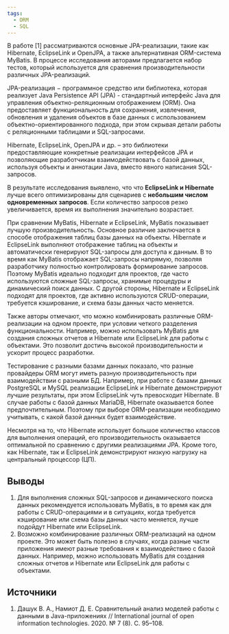 ```yaml
---
tags:
  - ORM
  - SQL
---
```

В работе [1] рассматриваются основные JPA-реализации, такие как Hibernate, EclipseLink и OpenJPA, а также альтернативная ORM-система MyBatis. В процессе исследования авторами предлагается набор тестов, который используется для сравнения производительности различных JPA-реализаций.

JPA-реализация − программное средство или библиотека, которая реализует Java Persistence API (JPA) - стандартный интерфейс Java для управления объектно-реляционным отображением (ORM). Она предоставляет функциональность для сохранения, извлечения, обновления и удаления объектов в базе данных с использованием объектно-ориентированного подхода, при этом скрывая детали работы с реляционными таблицами и SQL-запросами.

Hibernate, EclipseLink, OpenJPA и др. – это библиотеки предоставляющие конкретные реализации интерфейсов JPA и позволяющие разработчикам взаимодействовать с базой данных, используя объекты и аннотации Java, вместо явного написания SQL-запросов.

В результате исследования выявлено, что что **EclipseLink и Hibernate** лучше всего оптимизированы для сценариев с **небольшим числом одновременных запросов**. Если количество запросов резко увеличивается, время их выполнения значительно возрастает.

При сравнении MyBatis, Hibernate и EclipseLink, MyBatis показывает лучшую производительность. Основное различие заключается в способе отображения таблиц базы данных на объекты. Hibernate и EclipseLink выполняют отображение таблиц на объекты и автоматически генерируют SQL-запросы для доступа к данным. В то время как MyBatis отображает SQL-запросы напрямую, позволяя разработчику полностью контролировать формирование запросов. Поэтому MyBatis идеально подходит для проектов, где часто используются сложные SQL-запросы, хранимые процедуры и динамический поиск данных. С другой стороны, Hibernate и EclipseLink подходят для проектов, где активно используются CRUD-операции, требуется кэширование, и схема базы данных часто меняется.

Также авторы отмечают, что можно комбинировать различные ORM-реализации на одном проекте, при условии четкого разделения функциональности. Например, можно использовать MyBatis для создания сложных отчетов и Hibernate или EclipseLink для работы с объектами. Это позволит достичь высокой производительности и ускорит процесс разработки.

Тестирование с разными базами данных показало, что разные провайдеры ORM могут иметь разную производительность при взаимодействии с разными БД. Например, при работе с базами данных PostgreSQL и MySQL реализации EclipseLink и Hibernate демонстрируют лучшие результаты, при этом EclipseLink чуть превосходит Hibernate. В случае работы с базой данных MariaDB, Hibernate оказывается более предпочтительным. Поэтому при выборе ORM-реализации необходимо учитывать, с какой базой данных будет взаимодействие.

Несмотря на то, что Hibernate использует большое количество классов для выполнения операций, его производительность оказывается оптимальной по сравнению с другими реализациями JPA. Кроме того, как Hibernate, так и EclipseLink демонстрируют низкую нагрузку на центральный процессор (ЦП).

## Выводы

1. Для выполнения сложных SQL-запросов и динамического поиска данных рекомендуется использовать MyBatis, в то время как для работы с CRUD-операциями и в ситуациях, когда требуется кэширование или схема базы данных часто меняется, лучше подойдут Hibernate или EclipseLink.                          
2. Возможно комбинирование различных ORM-реализаций на одном проекте. Это может быть полезно в случаях, когда разные части приложения имеют разные требования к взаимодействию с базой данных. Например, можно использовать MyBatis для создания сложных отчетов и Hibernate или EclipseLink для работы с объектами. 

## Источники
1. Дашук В. A., Намиот Д. Е. Сравнительный анализ моделей работы с данными в Java-приложениях // International journal of open information technologies. 2020. № 7 (8). C. 95–108.